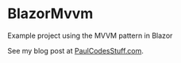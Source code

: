 # BlazorMvvm
Example project using the MVVM pattern in Blazor

See my blog post at <a href="" title="Paul Codes Stuff - How to Implement the MVVM pattern in .NET Blazor" target="_blank">PaulCodesStuff.com</a>.
